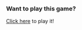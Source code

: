 ### Want to play this game?
[Click here](https://replit.com/@janak06/CLI-quiz-App-nodeJs) to play it!
